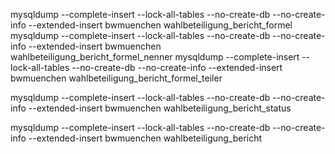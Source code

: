 mysqldump --complete-insert --lock-all-tables --no-create-db --no-create-info --extended-insert bwmuenchen wahlbeteiligung_bericht_formel
mysqldump --complete-insert --lock-all-tables --no-create-db --no-create-info --extended-insert bwmuenchen wahlbeteiligung_bericht_formel_nenner
mysqldump --complete-insert --lock-all-tables --no-create-db --no-create-info --extended-insert bwmuenchen wahlbeteiligung_bericht_formel_teiler


mysqldump --complete-insert --lock-all-tables --no-create-db --no-create-info --extended-insert bwmuenchen wahlbeteiligung_bericht_status


mysqldump --complete-insert --lock-all-tables --no-create-db --no-create-info --extended-insert bwmuenchen wahlbeteiligung_bericht
